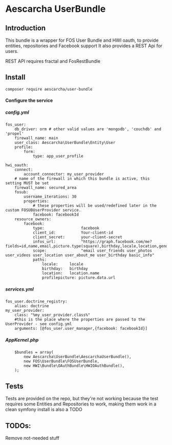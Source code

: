 # Aescarcha UserBundle
## Introduction

This bundle is a wrapper for FOS User Bundle and HWI oauth, to provide entities, repositories and Facebook support
It also provides a REST Api for users.

REST API requires fractal and FosRestBundle

## Install
    composer require aescarcha/user-bundle

#### Configure the service

##### config.yml


    fos_user:
        db_driver: orm # other valid values are 'mongodb', 'couchdb' and 'propel'
        firewall_name: main
        user_class: Aescarcha\UserBundle\Entity\User
        profile:
            form:
                type: app_user_profile

    hwi_oauth:
        connect:
            account_connector: my_user_provider
        # name of the firewall in which this bundle is active, this setting MUST be set
        firewall_name: secured_area
        fosub:
            username_iterations: 30
            properties:
                # these properties will be used/redefined later in the custom FOSUBUserProvider service.
                facebook: facebookId
        resource_owners:
            facebook:
                type:                facebook
                client_id:           Your-client-id
                client_secret:       your-client-secret
                infos_url:           "https://graph.facebook.com/me?fields=id,name,email,picture.type(square),birthday,locale,location,gender,first_name,last_name,link,timezone,verified"
                scope:               "email user_friends user_photos user_videos user_location user_about_me user_birthday basic_info"
                paths:
                    locale:     locale
                    birthday:   birthday
                    location:   location.name     
                    profilepicture: picture.data.url


##### services.yml

    fos_user.doctrine_registry:
        alias: doctrine
    my_user_provider:
        class: "%my_user_provider.class%"
        #this is the place where the properties are passed to the UserProvider - see config.yml
        arguments: [@fos_user.user_manager,{facebook: facebookId}]


##### AppKernel.php
        $bundles = array(
            new Aescarcha\UserBundle\AescarchaUserBundle(),
            new FOS\UserBundle\FOSUserBundle,
            new HWI\Bundle\OAuthBundle\HWIOAuthBundle(),
        );


## Tests
Tests are provided on the repo, but they're not working because the test requires some Entities and Repositories to work, making them work in a clean symfony install is also a TODO

## TODOs:
Remove not-needed stuff
